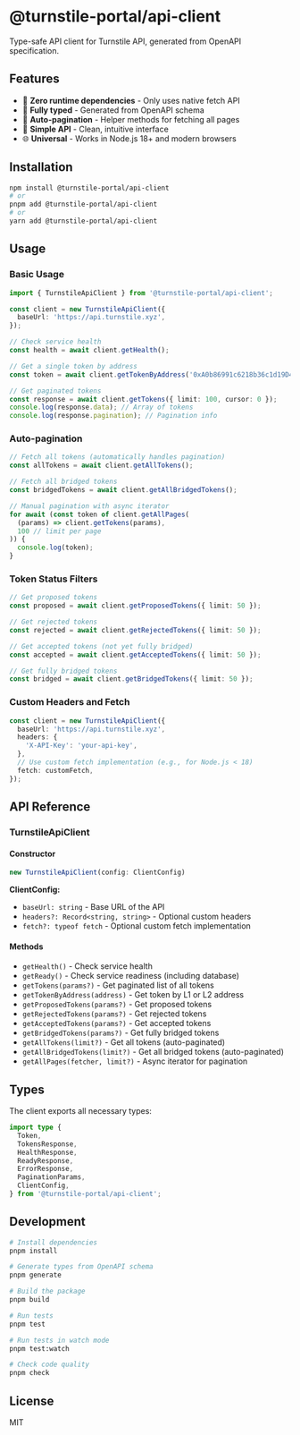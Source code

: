 # @turnstile-portal/api-client

Type-safe API client for Turnstile API, generated from OpenAPI specification.

## Features

- 🚀 **Zero runtime dependencies** - Only uses native fetch API
- 📝 **Fully typed** - Generated from OpenAPI schema
- 🔄 **Auto-pagination** - Helper methods for fetching all pages
- 🎯 **Simple API** - Clean, intuitive interface
- 🌐 **Universal** - Works in Node.js 18+ and modern browsers

## Installation

```bash
npm install @turnstile-portal/api-client
# or
pnpm add @turnstile-portal/api-client
# or
yarn add @turnstile-portal/api-client
```

## Usage

### Basic Usage

```typescript
import { TurnstileApiClient } from '@turnstile-portal/api-client';

const client = new TurnstileApiClient({
  baseUrl: 'https://api.turnstile.xyz',
});

// Check service health
const health = await client.getHealth();

// Get a single token by address
const token = await client.getTokenByAddress('0xA0b86991c6218b36c1d19D4a2e9Eb0cE3606eB48');

// Get paginated tokens
const response = await client.getTokens({ limit: 100, cursor: 0 });
console.log(response.data); // Array of tokens
console.log(response.pagination); // Pagination info
```

### Auto-pagination

```typescript
// Fetch all tokens (automatically handles pagination)
const allTokens = await client.getAllTokens();

// Fetch all bridged tokens
const bridgedTokens = await client.getAllBridgedTokens();

// Manual pagination with async iterator
for await (const token of client.getAllPages(
  (params) => client.getTokens(params),
  100 // limit per page
)) {
  console.log(token);
}
```

### Token Status Filters

```typescript
// Get proposed tokens
const proposed = await client.getProposedTokens({ limit: 50 });

// Get rejected tokens
const rejected = await client.getRejectedTokens({ limit: 50 });

// Get accepted tokens (not yet fully bridged)
const accepted = await client.getAcceptedTokens({ limit: 50 });

// Get fully bridged tokens
const bridged = await client.getBridgedTokens({ limit: 50 });
```

### Custom Headers and Fetch

```typescript
const client = new TurnstileApiClient({
  baseUrl: 'https://api.turnstile.xyz',
  headers: {
    'X-API-Key': 'your-api-key',
  },
  // Use custom fetch implementation (e.g., for Node.js < 18)
  fetch: customFetch,
});
```

## API Reference

### TurnstileApiClient

#### Constructor

```typescript
new TurnstileApiClient(config: ClientConfig)
```

**ClientConfig:**
- `baseUrl: string` - Base URL of the API
- `headers?: Record<string, string>` - Optional custom headers
- `fetch?: typeof fetch` - Optional custom fetch implementation

#### Methods

- `getHealth()` - Check service health
- `getReady()` - Check service readiness (including database)
- `getTokens(params?)` - Get paginated list of all tokens
- `getTokenByAddress(address)` - Get token by L1 or L2 address
- `getProposedTokens(params?)` - Get proposed tokens
- `getRejectedTokens(params?)` - Get rejected tokens
- `getAcceptedTokens(params?)` - Get accepted tokens
- `getBridgedTokens(params?)` - Get fully bridged tokens
- `getAllTokens(limit?)` - Get all tokens (auto-paginated)
- `getAllBridgedTokens(limit?)` - Get all bridged tokens (auto-paginated)
- `getAllPages(fetcher, limit?)` - Async iterator for pagination

## Types

The client exports all necessary types:

```typescript
import type {
  Token,
  TokensResponse,
  HealthResponse,
  ReadyResponse,
  ErrorResponse,
  PaginationParams,
  ClientConfig,
} from '@turnstile-portal/api-client';
```

## Development

```bash
# Install dependencies
pnpm install

# Generate types from OpenAPI schema
pnpm generate

# Build the package
pnpm build

# Run tests
pnpm test

# Run tests in watch mode
pnpm test:watch

# Check code quality
pnpm check
```

## License

MIT